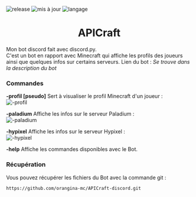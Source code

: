 ![release](https://img.shields.io/badge/version-v0.1%20(b%C3%AAta)-blue)
![mis à jour](https://img.shields.io/badge/mis%20%C3%A0%20jour%20%3F-oui-orange)
![langage](https://img.shields.io/badge/fait%20avec-python-yellow) <br />
<h1 style="text-align: center;"><strong>APICraft</strong></h1>

Mon bot discord fait avec discord.py.<br />
C'est un bot en rapport avec Minecraft qui affiche les profils des joueurs ainsi que quelques infos sur certains serveurs.
Lien du bot : *Se trouve dans la description du bot*

### Commandes

**-profil [pseudo]**
Sert à visualiser le profil Minecraft d'un joueur :<br />
![-profil](https://user-images.githubusercontent.com/77621024/118692730-a60d3800-b80a-11eb-9869-8407965a0406.png)

 **-paladium**
 Affiche les infos sur le serveur Paladium :<br />
 ![-paladium](https://user-images.githubusercontent.com/77621024/118692827-c0dfac80-b80a-11eb-93f3-95f675d637a9.png)

**-hypixel**
Affiche les infos sur le serveur Hypixel :<br />
![-hypixel](https://user-images.githubusercontent.com/77621024/118692921-d8b73080-b80a-11eb-81cf-6e4769560010.png)

**-help**
Affiche les commandes disponibles avec le Bot.

### Récupération

Vous pouvez récupérer les fichiers du Bot avec la commande git :

```https://github.com/orangina-mc/APICraft-discord.git```
